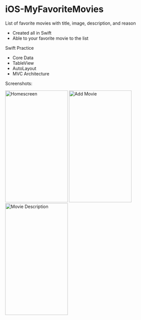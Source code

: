 # iOS-MyFavoriteMovies
List of favorite movies with title, image, description, and reason
 - Created all in Swift
 - Able to your favorite movie to the list
 
Swift Practice
 - Core Data
 - TableView
 - AutoLayout
 - MVC Architecture

Screenshots:

<img src="http://i.imgur.com/ljKG2YM.png" alt="Homescreen" width="200px" height="356px">
<img src="http://i.imgur.com/KUuqVps.png" alt="Add Movie" width="200px" height="356px">
<img src="http://i.imgur.com/g981JsO.png" alt="Movie Description" width="200px" height="356px">

